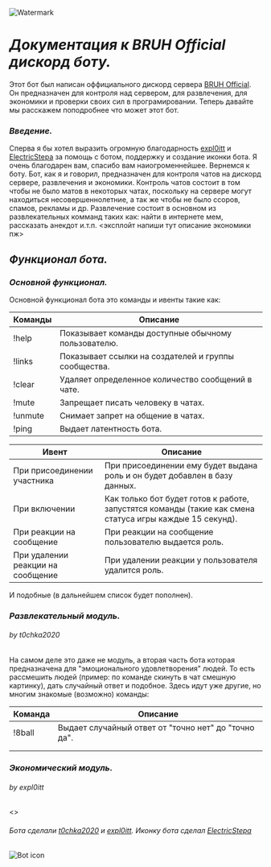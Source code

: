 ![Watermark](https://i.ibb.co/YhWgJHy/1.jpg)
# _**Документация к BRUH Official дискорд боту.**_

Этот бот был написан оффициального дискорд сервера [BRUH Official](https://discord.gg/G9dXbX6). Он предназначен для контроля над сервером, для развлечения, для экономики и проверки своих сил в програмировании. Теперь давайте мы расскажем поподробнее что может этот бот.

### _**Введение.**_

Сперва я бы хотел выразить огромную благодарность [expl0itt]() и [ElectricStepa](https://twitter.com/electricstepagd) за помощь с ботом, поддержку и создание иконки бота. Я очень благодарен вам, спасибо вам наиогроменнейшее. Вернемся к боту. Бот, как я и говорил, предназначен для контроля чатов на дискорд сервере, развлечения и экономики. Контроль чатов состоит в том чтобы не было матов в некоторых чатах, поскольку на сервере могут находиться несовершеннолетние, а так же чтобы не было ссоров, спамов, рекламы и др. Развлечение состоит в основном из развлекательных комманд таких как: найти в интернете мем, рассказать анекдот и.т.п. <эксплойт напиши тут описание экономики пж>

## _**Функционал бота.**_
### _**Основной функционал.**_

Основной функционал бота это команды и ивенты такие как:

| Команды | Описание |
| ------| ------ |
| !help | Показывает команды доступные обычному пользователю. |
| !links | Показывает ссылки на создателей и группы сообщества. |
| !clear <amount> | Удаляет определенное количество сообщений в чате. |
| !mute <user> | Запрещает писать человеку в чатах. |
| !unmute <user> | Снимает запрет на общение в чатах. |
| !ping | Выдает латентность бота. |

| Ивент | Описание |
| ------ | ------ |
| При присоединении участника | При присоединении ему будет выдана роль и он будет добавлен в базу данных. |
| При включении | Как только бот будет готов к работе, запустятся команды (такие как смена статуса игры каждые 15 секунд). |
| При реакции на сообщение | При реакции на сообщение пользователю выдается роль. |
| При удалении реакции на сообщение | При удалении реакции у пользователя удалится роль. |

И подобные (в дальнейшем список будет пополнен).

### _**Развлекательный модуль.**_
###### _*by t0chka2020*_
На самом деле это даже не модуль, а вторая часть бота которая предназначена для "эмоционального удовлетворения" людей. То есть рассмешить людей (пример: по команде скинуть в чат смешную картинку), дать случайный ответ и подобное. Здесь идут уже другие, но многим знакомые (возможно) команды:

| Команда | Описание |
| ------ | ------ |
|!8ball| Выдает случайный ответ от "точно нет" до "точно да". |
|  |  |
|  |  |

### _**Экономический модуль.**_
###### _*by expl0itt*_
<>

###### _Бота сделали [t0chka2020](https://twitter.com/t0chka2020) и [expl0itt](). Иконку бота сделал [ElectricStepa](https://twitter.com/electricstepagd)_
![Bot icon](https://cdn.discordapp.com/attachments/728961778767101973/743436041410838548/bot_icon.png)
